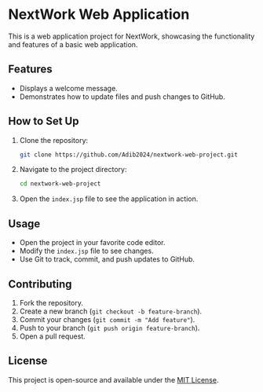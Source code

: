 # NextWork Web Application

This is a web application project for NextWork, showcasing the functionality and features of a basic web application.

## Features
- Displays a welcome message.
- Demonstrates how to update files and push changes to GitHub.

## How to Set Up

1. Clone the repository:
    ```bash
    git clone https://github.com/Adib2024/nextwork-web-project.git
    ```

2. Navigate to the project directory:
    ```bash
    cd nextwork-web-project
    ```

3. Open the `index.jsp` file to see the application in action.

## Usage

- Open the project in your favorite code editor.
- Modify the `index.jsp` file to see changes.
- Use Git to track, commit, and push updates to GitHub.

## Contributing

1. Fork the repository.
2. Create a new branch (`git checkout -b feature-branch`).
3. Commit your changes (`git commit -m "Add feature"`).
4. Push to your branch (`git push origin feature-branch`).
5. Open a pull request.

## License

This project is open-source and available under the [MIT License](LICENSE).
